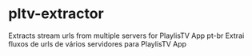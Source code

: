 # pltv-extractor
Extracts stream urls from multiple servers for PlaylisTV App
pt-br
Extrai fluxos de urls de vários servidores para PlaylisTV App
